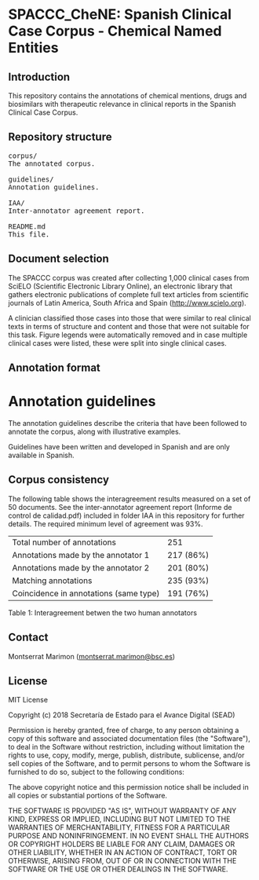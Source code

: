 # SPACCC_CheNE: Spanish Clinical Case Corpus - Chemical Named Entities

## Introduction

This repository contains the annotations of chemical mentions, drugs and biosimilars with therapeutic relevance in clinical reports in the Spanish Clinical Case Corpus. 

## Repository structure

<pre>
corpus/
The annotated corpus.

guidelines/
Annotation guidelines.

IAA/
Inter-annotator agreement report.

README.md
This file.
</pre>

## Document selection

The SPACCC corpus was created after collecting 1,000 clinical cases from SciELO (Scientific Electronic Library Online), an electronic library that gathers electronic publications of complete full text articles from scientific journals of Latin America, South Africa and Spain (http://www.scielo.org).

A clinician classified those cases into those that were similar to real clinical texts in terms of structure and content and those that were not suitable for this task. Figure legends were automatically removed and in case multiple clinical cases were listed, these were split into single clinical cases.


## Annotation format

# Annotation guidelines

The annotation guidelines describe the criteria that have been followed to annotate the corpus, along with illustrative examples. 

Guidelines have been written and developed in Spanish and are only available in Spanish.


## Corpus consistency

The following table shows the interagreement results measured on a set of 50 documents. See the inter-annotator agreement report (Informe de control de calidad.pdf) included in folder IAA in this repository for further details. The required minimum level of agreement was 93%.

|                                        |           |
| -------------------------------------- | --------- |
| Total number of annotations            | 251       |
| Annotations made by the annotator 1    | 217 (86%) |
| Annotations made by the annotator 2    | 201 (80%) |
| Matching annotations                   | 235 (93%) |
| Coincidence in annotations (same type) | 191 (76%) |

Table 1: Interagreement betwen the two human annotators


## Contact

Montserrat Marimon (montserrat.marimon@bsc.es)


## License

MIT License

Copyright (c) 2018 Secretaría de Estado para el Avance Digital (SEAD)

Permission is hereby granted, free of charge, to any person obtaining a copy
of this software and associated documentation files (the "Software"), to deal
in the Software without restriction, including without limitation the rights
to use, copy, modify, merge, publish, distribute, sublicense, and/or sell
copies of the Software, and to permit persons to whom the Software is
furnished to do so, subject to the following conditions:

The above copyright notice and this permission notice shall be included in all
copies or substantial portions of the Software.

THE SOFTWARE IS PROVIDED "AS IS", WITHOUT WARRANTY OF ANY KIND, EXPRESS OR
IMPLIED, INCLUDING BUT NOT LIMITED TO THE WARRANTIES OF MERCHANTABILITY,
FITNESS FOR A PARTICULAR PURPOSE AND NONINFRINGEMENT. IN NO EVENT SHALL THE
AUTHORS OR COPYRIGHT HOLDERS BE LIABLE FOR ANY CLAIM, DAMAGES OR OTHER
LIABILITY, WHETHER IN AN ACTION OF CONTRACT, TORT OR OTHERWISE, ARISING FROM,
OUT OF OR IN CONNECTION WITH THE SOFTWARE OR THE USE OR OTHER DEALINGS IN THE
SOFTWARE.
